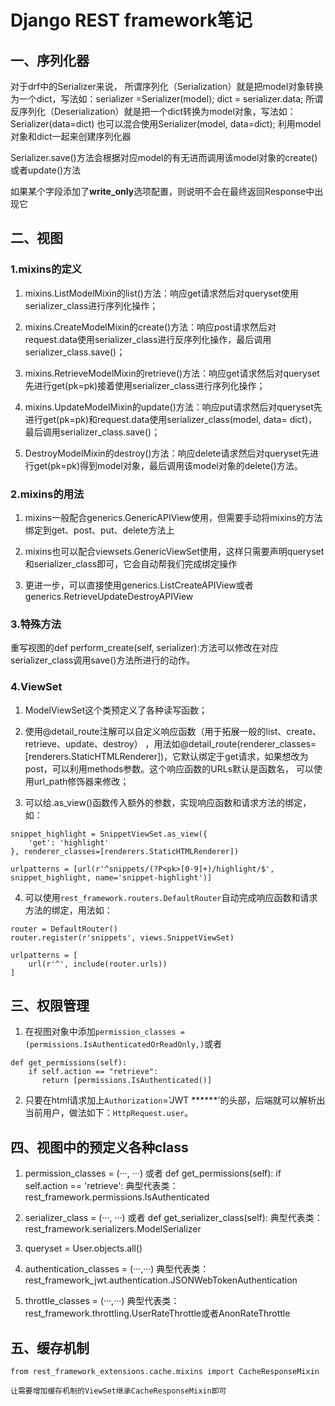 # Django REST framework笔记

## 一、序列化器

对于drf中的Serializer来说，
所谓序列化（Serialization）就是把model对象转换为一个dict，写法如：serializer =Serializer(model); dict = serializer.data;
所谓反序列化（Deserialization）就是把一个dict转换为model对象，写法如：Serializer(data=dict)
也可以混合使用Serializer(model, data=dict); 利用model对象和dict一起来创建序列化器

Serializer.save()方法会根据对应model的有无进而调用该model对象的create()或者update()方法

如果某个字段添加了**write_only**选项配置，则说明不会在最终返回Response中出现它

## 二、视图

### 1.mixins的定义

1. mixins.ListModelMixin的list()方法：响应get请求然后对queryset使用serializer_class进行序列化操作；

2. mixins.CreateModelMixin的create()方法：响应post请求然后对request.data使用serializer_class进行反序列化操作，最后调用serializer_class.save()；

3. mixins.RetrieveModelMixin的retrieve()方法：响应get请求然后对queryset先进行get(pk=pk)接着使用serializer_class进行序列化操作；

4. mixins.UpdateModelMixin的update()方法：响应put请求然后对queryset先进行get(pk=pk)和request.data使用serializer_class(model, data= dict)，最后调用serializer_class.save()；

5. DestroyModelMixin的destroy()方法：响应delete请求然后对queryset先进行get(pk=pk)得到model对象，最后调用该model对象的delete()方法。

### 2.mixins的用法

1. mixins一般配合generics.GenericAPIView使用，但需要手动将mixins的方法绑定到get、post、put、delete方法上

2. mixins也可以配合viewsets.GenericViewSet使用，这样只需要声明queryset和serializer_class即可，它会自动帮我们完成绑定操作

3. 更进一步，可以直接使用generics.ListCreateAPIView或者generics.RetrieveUpdateDestroyAPIView

### 3.特殊方法

重写视图的def perform_create(self, serializer):方法可以修改在对应serializer_class调用save()方法所进行的动作。

### 4.ViewSet

1. ModelViewSet这个类预定义了各种读写函数；

2. 使用@detail_route注解可以自定义响应函数（用于拓展一般的list、create、retrieve、update、destroy） ，用法如@detail_route(renderer_classes=[renderers.StaticHTMLRenderer])，它默认绑定于get请求，如果想改为post，可以利用methods参数。这个响应函数的URLs默认是函数名， 可以使用url_path修饰器来修改；

3. 可以给.as_view()函数传入额外的参数，实现响应函数和请求方法的绑定，如：

```
snippet_highlight = SnippetViewSet.as_view({
    'get': 'highlight'
}, renderer_classes=[renderers.StaticHTMLRenderer])

urlpatterns = [url(r'^snippets/(?P<pk>[0-9]+)/highlight/$', snippet_highlight, name='snippet-highlight')]
```

4. 可以使用`rest_framework.routers.DefaultRouter`自动完成响应函数和请求方法的绑定，用法如：

```
router = DefaultRouter()
router.register(r'snippets', views.SnippetViewSet)

urlpatterns = [
    url(r'^', include(router.urls))
]
```

## 三、权限管理

1. 在视图对象中添加`permission_classes = (permissions.IsAuthenticatedOrReadOnly,)`或者

```
def get_permissions(self):
    if self.action == "retrieve":
       return [permissions.IsAuthenticated()]
```

2. 只要在html请求加上`Authorization`='JWT ******'的头部，后端就可以解析出当前用户，做法如下：`HttpRequest.user`。

## 四、视图中的预定义各种class

1. permission_classes = (···, ···)
  或者 def get_permissions(self):
		       if self.action == 'retrieve':
  典型代表类：rest_framework.permissions.IsAuthenticated

2. serializer_class = (···, ···)
  或者 def get_serializer_class(self):
  典型代表类：rest_framework.serializers.ModelSerializer

3. queryset = User.objects.all()

4. authentication_classes = (···,···)
  典型代表类：rest_framework_jwt.authentication.JSONWebTokenAuthentication

5. throttle_classes = (···,···)
  典型代表类：
 rest_framework.throttling.UserRateThrottle或者AnonRateThrottle

## 五、缓存机制

```
from rest_framework_extensions.cache.mixins import CacheResponseMixin

让需要增加缓存机制的ViewSet继承CacheResponseMixin即可
```